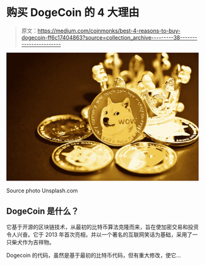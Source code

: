 # 购买 DogeCoin 的 4 大理由

> 原文：<https://medium.com/coinmonks/best-4-reasons-to-buy-dogecoin-ff6c17404863?source=collection_archive---------38----------------------->

![](img/d48197353cf1545d02cba07dea7cb2ce.png)

Source photo Unsplash.com

## DogeCoin 是什么？

它基于开源的区块链技术，从最初的比特币算法克隆而来，旨在使加密交易和投资令人兴奋。它于 2013 年首次亮相，并以一个著名的互联网笑话为基础，采用了一只柴犬作为吉祥物。

Dogecoin 的代码，虽然是基于最初的比特币代码，但有重大修改，使它…